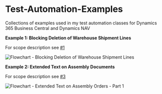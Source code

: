 # Test-Automation-Examples
Collections of examples used in my test automation classes for Dynamics 365 Business Central and Dynamics NAV

__Example 1: Blocking Deletion of Warehouse Shipment Lines__

For scope description see [#1](https://github.com/fluxxus-nl/Test-Automation-Examples/issues/1)

![Flowchart - Blocking Deletion of Warehouse Shipment Lines](https://github.com/fluxxus-nl/Test-Automation-Examples/blob/master/FlowCharts/Flowchart%20-%20Blocking%20Deletion%20of%20Warehouse%20Shipment%20Lines.jpg)

__Example 2: Extended Text on Assembly Documents__

For scope description see [#3](https://github.com/fluxxus-nl/Test-Automation-Examples/issues/3)

![Flowchart - Extended Text on Assembly Orders - Part 1](https://github.com/fluxxus-nl/Test-Automation-Examples/blob/master/FlowCharts/Flowchart%20-%20Extended%20Text%20on%20Assembly%20Orders%20-%20Part%201.jpg) 
